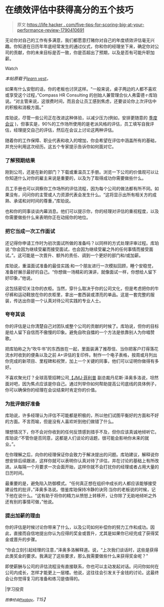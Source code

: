 # 在绩效评估中获得高分的五个技巧

> 原文:[https://life hacker . com/five-tips-for-scoring-big-at-your-performance-review-1790410691](https://lifehacker.com/five-tips-for-scoring-big-at-your-performance-review-1790410691)

无论你对自己的工作有多满意，我们都愿意打赌你对自己的年度绩效评估毫无兴趣。你知道在日历年年底经常发生的通过仪式，你和你的经理坐下来，确定你对公司的贡献，你的未来目标是否一致，你是否超出了预期，以及是否有可能升职加薪。

Watch

*本帖原载于*[*learn vest*](https://www.learnvest.com/2016/12/5-insider-tips-for-scoring-big-at-your-performance-review/)*。*

如果有什么安慰的话，你的老板也讨厌这样。“一般来说，桌子两边的人都不喜欢或享受这个过程，”Compass HR Consulting 的创始人兼管理合伙人弗雷德·r·库珀说。“对主管来说，这很费时间，而且会让员工感到焦虑，还要谈论你上次评估中的积极和消极方面。”

库珀说，尽管一些公司正在改进这种体验，以减少压力(例如，安排更随意的 [季度会议](https://www.learnvest.com/2015/09/new-employee-evaluation-methods/) )，但事实是，90%的工作场所使用的是老派风格的评估，员工填写自我评估，经理提交自己的评估，然后在会议上讨论这两种评估。

随着你的工作保障、职业代表和收入的增加，你会希望在评估中涵盖所有的基础，并充分利用这次经历。这五个专家提示告诉你如何面对它。

### **了解预期结果**

刚到公司，还是在新的部门？下载或重温员工手册。浏览一下公司的价值观可以让你知道什么对你的雇主来说是重要的，以及为了取得成功你需要做些什么。

员工手册也可以洞察你工作场所的评估流程，因为每个公司的做法都有所不同。如果没有，问问你的主管或人力资源代表会发生什么。“这将显示出所有相关方的成熟、承诺和对时间的尊重，”库珀说。

也和你的同事谈谈内幕消息。他们可以提示你，你的经理对评估的重视程度，以及你需要做些什么来表明你正在动摇你的地位。

### 把它当成一次工作面试

还记得你申请工作时为初次面试所做的准备吗？以同样的方式处理评审过程。库珀说:“你会因为继续受雇而接受面试，也会因为继续受雇之外的任何事情而接受面试。”。这可能是一次晋升、额外的责任、调到一个更好的部门和/或加薪。

库珀说，重温面试准备的最佳实践:和一个朋友进行一次模拟回顾，睡个安稳觉，准备好展示最好的自己。“你想做一场精彩的演讲，就像面试一样，你想给人留下好印象，”他说。

这包括密切关注你的衣柜。当然，穿什么取决于你的公司文化，但是考虑把你的牛仔裤和运动鞋放在你的衣柜里，拿出一套西装或漂亮的单品。这是一套完整的服装，传达出你是一个认真对待公司实践的专业人士。

### **夸夸其谈**

你的评估是让你清楚自己对团队或整个公司的贡献的时候了。库珀说，但你的目标是给人留下自信而不傲慢的印象。避免自吹自擂的一个方法是依靠别人为你唱赞歌。

把库珀称之为“吹牛书”的东西放在一起，里面装满了推荐信、当你把客户打得落花流水时收到的便条以及之前 A+评估的复印件。制作一个电子表格，按周或月列出你完成的新项目、里程碑和祝贺，加上一个关键的同事，他们可以证明你做得有多好。

不喜欢聚光灯？全球高管招聘公司[【JMJ·菲利普](https://jmjphillip.com/) 副总裁丹尼斯·泽奥多洛说，坦然面对吧，因为焦点应该是你自己。通过列举你如何帮助提高公司底线的具体例子，你可以确保你的经理在会议结束时肯定你的价值。

### **为批评做好准备**

库珀说，许多经理认为评估不可能都是积极的，所以他们试图平衡好的方面和不好的方面。不言而喻，但是没有人喜欢听到他们做错了什么。

理想情况下，你不会对你收到的任何反馈感到措手不及，但你应该真诚地倾听它。库珀说:“不管你是否同意，这都是人们谈论的话题，很可能会影响你未来的就业。”。

在你理解之后，向你的经理保证你会致力于解决提出的问题。库珀建议，解释说你想安排后续跟进，这样你就可以表明你认真对待了评估，并在讨论的基础上有所改进。从每隔一个月要求一次会面开始，这样你就不会打扰你的经理或者占用大量的日历时间。

最重要的是，避免陷入防御模式。“任何真正想在组织中成长的人都应该能够接受建设性的批评，”泽奥多洛说。借鉴库珀保持冷静的诀窍:当你的老板说的时候，记下他在说什么。“这有助于将你的精力从愤怒上转移开，让你除了无助地倾听之外还有别的事情可做，”他说。

### **提出加薪的理由**

你的评估是时候讨论你带来了什么，以及公司如何补偿你的努力工作和成功。因此，直接而自信地提出你认为应得的奖金或晋升，尤其是如果你已经完成了获得奖金或晋升的步骤。

“你会立刻引起经理的注意，”泽奥多洛解释道。说，“上次我们谈话时，这些是获得此类奖金的要求。我满足了这些要求，那么我需要做些什么来获得奖金呢？"

即使薪酬与公司的评估流程没有直接联系，你也可以主动发起对话。问问你如何在公司内成长，怎样才能更上一层楼。他说，这往往会引发关于金钱的讨论。这最终会让你觉得复习的准备和练习是值得的。

|学习投资

*<small>图像经由</small>*[*<small>Pixabay</small>*](https://pixabay.com/en/target-goal-aiming-dartboard-aim-1551499/)*<small>。</small>T15】*